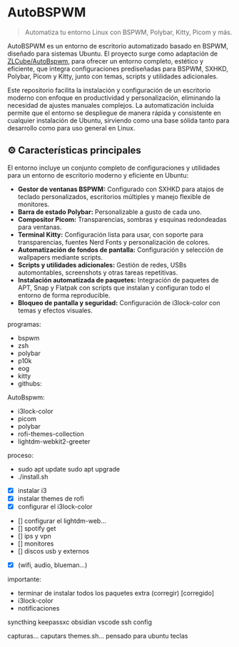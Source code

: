 # AutoBSPWM  
> Automatiza tu entorno Linux con BSPWM, Polybar, Kitty, Picom y más.

AutoBSPWM es un entorno de escritorio automatizado basado en BSPWM, diseñado para sistemas Ubuntu. El proyecto surge como adaptación de [ZLCube/AutoBspwm](https://github.com/ZLCube/AutoBspwm), para ofrecer un entorno completo, estético y eficiente, que integra configuraciones prediseñadas para BSPWM, SXHKD, Polybar, Picom y Kitty, junto con temas, scripts y utilidades adicionales.

Este repositorio facilita la instalación y configuración de un escritorio moderno con enfoque en productividad y personalización, eliminando la necesidad de ajustes manuales complejos. La automatización incluida permite que el entorno se despliegue de manera rápida y consistente en cualquier instalación de Ubuntu, sirviendo como una base sólida tanto para desarrollo como para uso general en Linux.
 
## ⚙️ Características principales
El entorno incluye un conjunto completo de configuraciones y utilidades para un entorno de escritorio moderno y eficiente en Ubuntu:
- **Gestor de ventanas BSPWM:** Configurado con SXHKD para atajos de teclado personalizados, escritorios múltiples y manejo flexible de monitores.
- **Barra de estado Polybar:** Personalizable a gusto de cada uno.
- **Compositor Picom:** Transparencias, sombras y esquinas redondeadas para ventanas.
- **Terminal Kitty:** Configuración lista para usar, con soporte para transparencias, fuentes Nerd Fonts y personalización de colores.
- **Automatización de fondos de pantalla:** Configuración y selección de wallpapers mediante scripts.
- **Scripts y utilidades adicionales:** Gestión de redes, USBs automontables, screenshots y otras tareas repetitivas.
- **Instalación automatizada de paquetes:** Integración de paquetes de APT, Snap y Flatpak con scripts que instalan y configuran todo el entorno de forma reproducible.
- **Bloqueo de pantalla y seguridad:** Configuración de i3lock-color con temas y efectos visuales.











programas:
- bspwm
- zsh
- polybar
- p10k
- eog
- kitty
- githubs:

AutoBspwm:
- i3lock-color
- picom
- polybar
- rofi-themes-collection
- lightdm-webkit2-greeter

proceso: 
- sudo apt update sudo apt upgrade
- ./install.sh

- [x] instalar i3
- [x] instalar themes de rofi
- [x] configurar el i3lock-color
- [] configurar el lightdm-web...
- [] spotify get
- [] ips y vpn
- [] monitores
- [] discos usb y externos

- [x] (wifi, audio, blueman...)

importante: 
- terminar de instalar todos los paquetes extra (corregir) [corregido]
- i3lock-color
- notificaciones



syncthing
keepassxc
obsidian
vscode
ssh config




capturas... caputars themes.sh...
pensado para ubuntu
teclas




